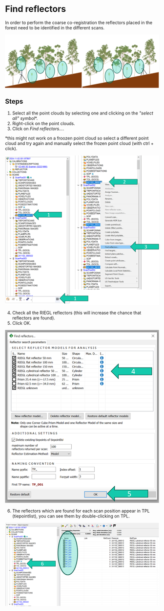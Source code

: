 # Find reflectors
In order to perform the coarse co-registration the reflectors placed in the forest need to be identified in the different scans.

![RiSCAN_PRO_project](./img/04_find_reflectors-0.png)

## Steps

1. Select all the point clouds by selecting one and clicking on the *"select all" symbol**.
2. Right-click on the point clouds.
3. Click on *Find reflectors...*.

*this might not work on a froozen point cloud so select a different point cloud and try again and manually select the frozen point cloud (with ctrl + click).

![RiSCAN_PRO_project](./img/04_find_reflectors-1.png)

4. Check all the RIEGL reflectors (this will increase the chance that reflectors are found).
5. Click OK.

![RiSCAN_PRO_project](./img/04_find_reflectors-2.png)

6. The reflectors which are found for each scan position appear in TPL (tiepointlist), you can see them by double-clicking on TPL.

![RiSCAN_PRO_project](./img/04_find_reflectors-3.png)

